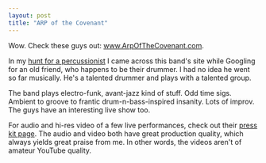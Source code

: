 ```yaml
---
layout: post
title: "ARP of the Covenant"
---
```


<p>Wow. Check these guys out: <a href="http://www.arpofthecovenant.com" target="_blank">www.ArpOfTheCovenant.com</a>.</p>
<p>In my <a href="http://kindohm.com/archive/2006/09/14/OpenPercussionistSpot-needcandidates.aspx">hunt for a percussionist</a> I came across this band's site while Googling for an old friend, who happens to be their drummer. I had no idea he went so far musically. He's a talented drummer and plays with a talented group.</p>
<p>The band plays electro-funk, avant-jazz kind of stuff. Odd time sigs. Ambient to groove to frantic drum-n-bass-inspired insanity. Lots of improv. The guys have an interesting live show too.</p>
<p>For audio and hi-res video of a few live performances, check out their <a href="http://www.arpofthecovenant.com/press.html" target="_blank">press kit page</a>. The audio and video both have great production quality, which always yields great praise from me.  In other words, the videos aren't of amateur YouTube quality.  </p>
 

